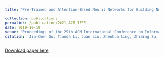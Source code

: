 ```yaml
---
title: "Pre-Trained and Attention-Based Neural Networks for Building Noetic Task-Oriented Dialogue Systems"

collection: publications
permalink: /publication/2021_ACM_IEEE
date: 2019-10-19
venue: 'Proceedings of the 29th ACM International Conference on Information & Knowledge Management'
citation: 'Jia-Chen Gu, Tianda Li, Quan Liu, Zhenhua Ling, Zhiming Su, Si Wei, Xiandan Zhu (2020).&quot;Speaker-Aware BERT for Multi-Turn Response Selection in Retrieval-Based Chatbots.&quot; <i>Accepted by AAAI 2020, Workshop on DSTC8</i> [pdf](https://arxiv.org/abs/2004.01940). 
---
```


[Download paper here](https://arxiv.org/abs/2004.01940)
